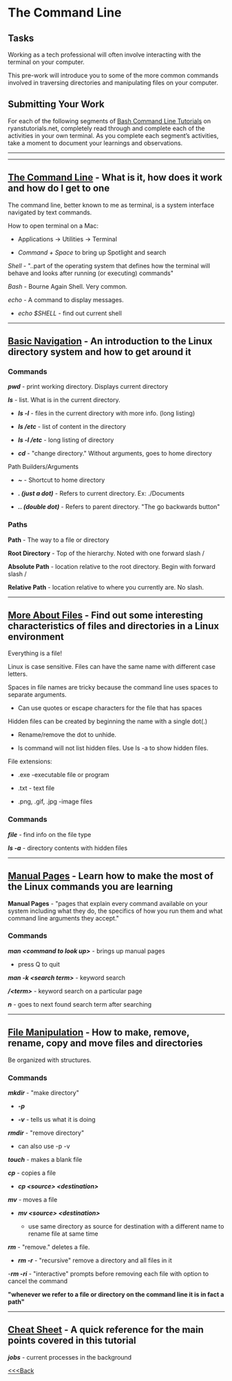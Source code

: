 # The Command Line

## Tasks

Working as a tech professional will often involve interacting with the terminal on your computer.

This pre-work will introduce you to some of the more common commands involved in traversing directories and manipulating files on your computer.

## Submitting Your Work

For each of the following segments of [Bash Command Line Tutorials](https://ryanstutorials.net/linuxtutorial/) on ryanstutorials.net, completely read through and complete each of the activities in your own terminal. As you complete each segment’s activities, take a moment to document your learnings and observations.

---
---

## [The Command Line](https://ryanstutorials.net/linuxtutorial/commandline.php) - What is it, how does it work and how do I get to one

The command line, better known to me as terminal, is a system interface navigated by text commands.

How to open terminal on a Mac:

- Applications -> Utilities -> Terminal

- _Command + Space_ to bring up Spotlight and search

*Shell* - "..part of the operating system that defines how the terminal will behave and looks after running (or executing) commands"

*Bash* - Bourne Again Shell. Very common.

*echo* - A command to display messages.

- *echo $SHELL* - find out current shell

---

## [Basic Navigation](https://ryanstutorials.net/linuxtutorial/navigation.php) - An introduction to the Linux directory system and how to get around it

### Commands

***pwd*** - print working directory. Displays current directory

***ls*** - list. What is in the current directory.

- ***ls -l*** - files in the current directory with more info. (long listing)

- ***ls /etc*** - list of content in the directory

- ***ls -l /etc*** - long listing of directory

- ***cd*** - "change directory." Without arguments, goes to home directory

Path Builders/Arguments

- ***~*** - Shortcut to home directory

- ***. (just a dot)*** - Refers to current directory. Ex: ./Documents

- ***.. (double dot)*** - Refers to parent directory. "The go backwards button"

### Paths

**Path** - The way to a file or directory

**Root Directory** - Top of the hierarchy. Noted with one forward slash /

**Absolute Path** - location relative to the root directory. Begin with forward slash /

**Relative Path** - location relative to where you currently are. No slash.

---

## [More About Files](https://ryanstutorials.net/linuxtutorial/aboutfiles.php) - Find out some interesting characteristics of files and directories in a Linux environment

Everything is a file!

Linux is case sensitive. Files can have the same name with different case letters.

Spaces in file names are tricky because the command line uses spaces to separate arguments.

- Can use quotes or escape characters for the file that has spaces

Hidden files can be created by beginning the name with a single dot(.)

- Rename/remove the dot to unhide.

- ls command will not list hidden files. Use ls -a to show hidden files.

File extensions:

- .exe -executable file or program

- .txt - text file

- .png, .gif, .jpg -image files

### Commands

***file*** - find info on the file type

***ls -a*** - directory contents with hidden files

---

## [Manual Pages](https://ryanstutorials.net/linuxtutorial/manual.php) - Learn how to make the most of the Linux commands you are learning

**Manual Pages** - "pages that explain every command available on your system including what they do, the specifics of how you run them and what command line arguments they accept."

### Commands

***man \<command to look up>*** - brings up manual pages

- press Q to quit

***man -k \<search term>*** - keyword search

***/\<term>*** - keyword search on a particular page

***n*** - goes to next found search term after searching

---

## [File Manipulation](https://ryanstutorials.net/linuxtutorial/filemanipulation.php) - How to make, remove, rename, copy and move files and directories

Be organized with structures.

### Commands

***mkdir*** - "make directory"

- ***-p***

- ***-v*** - tells us what it is doing

***rmdir*** - "remove directory"

- can also use -p -v

***touch*** - makes a blank file

***cp*** - copies a file

- ***cp \<source> \<destination>***

***mv*** - moves a file

- ***mv \<source> \<destination>***

  - use same directory as source for destination with a different name to rename file at same time

***rm*** - "remove." deletes a file.

- ***rm -r*** - "recursive" remove a directory and all files in it

-***rm -ri*** - "interactive" prompts before removing each file with option to cancel the command

**"whenever we refer to a file or directory on the command line it is in fact a path"**

---

## [Cheat Sheet](https://ryanstutorials.net/linuxtutorial/cheatsheet.php) - A quick reference for the main points covered in this tutorial

***jobs*** - current processes in the background

[<<<Back](README.md)